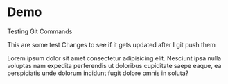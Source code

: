 # Demo

Testing Git Commands

This are some test Changes to see if it gets updated after I git push them


Lorem ipsum dolor sit amet consectetur adipisicing elit. Nesciunt ipsa nulla voluptas nam expedita perferendis ut doloribus cupiditate saepe eaque, ea perspiciatis unde dolorum incidunt fugit dolore omnis in soluta?

